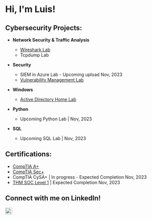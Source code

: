 <h1>Hi, I'm Luis! </h1>  

<h2> Cybersecurity Projects:</h2>

- <b>Network Security & Traffic Analysis</b>
  - [Wireshark Lab](https://github.com/Luiscvria/WiresharkForBeginners)
  - Tcpdump Lab
- <b>Security</b>
   - SIEM in Azure Lab - Upcoming upload Nov, 2023
  - [Vulnerability Management Lab](https://github.com/Luiscvria/VulnerabilityManagementLab)
- <b>Windows</b>
  - [Active Directory Home Lab](https://github.com/joshmadakor1/Algorithms-Practice)

 - <b>Python</b>
   - Upcoming Python Lab | Nov, 2023
  
 - <b>SQL</b>
   - Upcoming SQL Lab | Nov, 2023

<h2> Certifications:</h2>

 - [CompTIA A+](https://www.credly.com/earner/earned/badge/d71ce4f0-2f73-48b4-ac64-a7866bb90923)
 - [CompTIA Sec+](https://www.credly.com/badges/4e6b36e6-d838-4fdd-88cc-20c0128b06d0)
 - CompTIA CySA+ | In progress - Expected Completion Nov, 2023
 - [THM SOC Level 1](https://tryhackme.com/paths) | Expected Completion Nov, 2023

<h2> Connect with me on LinkedIn!</h2>

[<img align="left" alt="luiscvria| LinkedIn" width="22px" src="https://cdn.jsdelivr.net/npm/simple-icons@v3/icons/linkedin.svg" />][linkedin]

[linkedin]:https://linkedin.com/in/luiscvria


